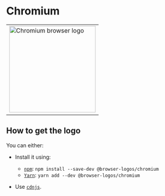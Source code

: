 Chromium
========

<!-- markdownlint-disable line-length no-inline-html -->
<table>
    <tr height=240>
        <td>
            <a href="https://github.com/alrra/browser-logos/tree/1098510a73b0b5eaa7afac3e6b74bbc336aa7d77/src/chromium">
                <img width=230 src="https://raw.githubusercontent.com/alrra/browser-logos/1098510a73b0b5eaa7afac3e6b74bbc336aa7d77/src/chromium/chromium_512x512.png" alt="Chromium browser logo">
            </a>
        </td>
    </tr>
</table>
<!-- markdownlint-enable line-length no-inline-html -->

How to get the logo
-------------------

You can either:

* Install it using:

  * [`npm`][npm]: `npm install --save-dev @browser-logos/chromium`
  * [`Yarn`][yarn]: `yarn add --dev @browser-logos/chromium`

* Use [`cdnjs`][cdnjs].

<!-- Link labels: -->

[cdnjs]: https://cdnjs.com/libraries/browser-logos
[npm]: https://www.npmjs.com/
[yarn]: https://yarnpkg.com/
